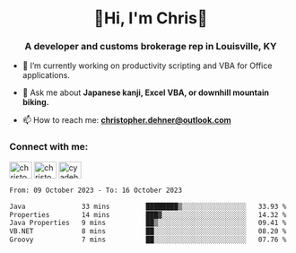 <div class="main">
<h1 align="center">🌟Hi, I'm Chris🌟</h1>
<h3 align="center">A developer and customs brokerage rep in Louisville, KY</h3>

- 🔭 I’m currently working on productivity scripting and VBA for Office applications.

- 💬 Ask me about **Japanese kanji, Excel VBA, or downhill mountain biking.**

- 📫 How to reach me: **christopher.dehner@outlook.com**

<h3 align="left">Connect with me:</h3>
<p align="left">
<a href="https://linkedin.com/in/christopherdehnerii" target="blank"><img align="center" src="https://cdn.jsdelivr.net/npm/simple-icons@3.0.1/icons/linkedin.svg" alt="christopherdehnerii" height="30" width="40" /></a>
<a href="https://fb.com/christopherdehnerii" target="blank"><img align="center" src="https://cdn.jsdelivr.net/npm/simple-icons@3.0.1/icons/facebook.svg" alt="christopherdehnerii" height="30" width="40" /></a>
<a href="https://instagram.com/cyadehn" target="blank"><img align="center" src="https://cdn.jsdelivr.net/npm/simple-icons@3.0.1/icons/instagram.svg" alt="cyadehn" height="30" width="40" /></a>
</p>

<!--START_SECTION:waka-->

```txt
From: 09 October 2023 - To: 16 October 2023

Java              33 mins         ████████▒░░░░░░░░░░░░░░░░   33.93 %
Properties        14 mins         ███▓░░░░░░░░░░░░░░░░░░░░░   14.32 %
Java Properties   9 mins          ██▒░░░░░░░░░░░░░░░░░░░░░░   09.41 %
VB.NET            8 mins          ██░░░░░░░░░░░░░░░░░░░░░░░   08.20 %
Groovy            7 mins          ██░░░░░░░░░░░░░░░░░░░░░░░   07.76 %
```

<!--END_SECTION:waka-->
